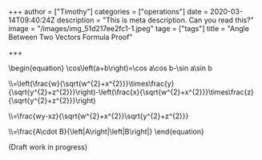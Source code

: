 +++
author = ["Timothy"]
categories = ["operations"]
date = 2020-03-14T09:40:24Z
description = "This is meta description. Can you read this?"
image = "/images/img_51d217ee2fc1-1.jpeg"
tage = ["tags"]
title = "Angle Between Two Vectors Formula Proof"

+++

\\begin{equation}
\\cos\\left(a+b\\right)=\\cos a\\cos b-\\sin a\\sin b

\\\\=\\left(\\frac{w}{\\sqrt{w^{2}+x^{2}}}\\times\\frac{y}{\\sqrt{y^{2}+z^{2}}}\\right)-\\left(\\frac{x}{\\sqrt{w^{2}+x^{2}}}\\times\\frac{z}{\\sqrt{y^{2}+z^{2}}}\\right)

\\\\=\\frac{wy-xz}{\\sqrt{w^{2}+x^{2}}\\sqrt{y^{2}+z^{2}}}

\\\\=\\frac{A\\cdot B}{\\left|A\\right|\\left|B\\right|} \\end{equation}

(Draft work in progress)